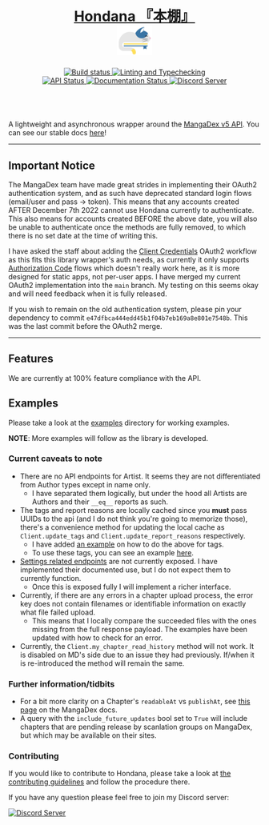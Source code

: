<div align="center">
    <h1 align="center">
        <a href="https://jisho.org/word/%E6%9C%AC%E6%A3%9A">Hondana 『本棚』</a>
        <br>
        <sub>
            <img src=".github/assets/md.svg" height="60">
        </sub>
    </h1>
    <a href='https://github.com/AbstractUmbra/Hondana/actions/workflows/build.yaml'>
        <img src='https://github.com/AbstractUmbra/Hondana/actions/workflows/build.yaml/badge.svg' alt='Build status' />
    </a>
    <a href='https://github.com/AbstractUmbra/Hondana/actions/workflows/coverage_and_lint.yaml'>
        <img src='https://github.com/AbstractUmbra/Hondana/actions/workflows/coverage_and_lint.yaml/badge.svg' alt='Linting and Typechecking' />
    </a>
</div>
<div align="center">
    <a href='https://api.mangadex.org/'>
        <img src='https://img.shields.io/website?down_color=red&down_message=offline&label=API%20Status&logo=MangaDex%20API&up_color=lime&up_message=online&url=https%3A%2F%2Fapi.mangadex.org%2Fping' alt='API Status'/>
    </a>
    <a href='https://hondana.readthedocs.io/en/latest/?badge=latest'>
        <img src='https://readthedocs.org/projects/hondana/badge/?version=latest' alt='Documentation Status' />
    </a>
    <a href="https://discord.gg/aYGYJxwqe5">
        <img src='https://img.shields.io/discord/705500489248145459?color=blue&label=Discord&logo=Discord%20Server&logoColor=green' alt='Discord Server'>
    </a>
</div>
<h1></h1>
<br>

A lightweight and asynchronous wrapper around the [MangaDex v5 API](https://api.mangadex.org/docs.html).
You can see our stable docs [here](https://hondana.readthedocs.io/en/stable/)!

---

## Important Notice

The MangaDex team have made great strides in implementing their OAuth2 authentication system, and as such have deprecated standard login flows (email/user and pass -> token).
This means that any accounts created AFTER December 7th 2022 cannot use Hondana currently to authenticate.
This also means for accounts created BEFORE the above date, you will also be unable to authenticate once the methods are fully removed, to which there is no set date at the time of writing this.

I have asked the staff about adding the [Client Credentials](https://www.oauth.com/oauth2-servers/access-tokens/client-credentials/) OAuth2 workflow as this fits this library wrapper's auth needs, as currently it only supports [Authorization Code](https://www.oauth.com/oauth2-servers/server-side-apps/authorization-code/) flows which doesn't really work here, as it is more designed for static apps, not per-user apps.
I have merged my current OAuth2 implementation into the `main` branch. My testing on this seems okay and will need feedback when it is fully released.

If you wish to remain on the old authentication system, please pin your dependency to commit `e47dfbca444edd45b1f04b7eb169a8e801e7548b`. This was the last commit before the OAuth2 merge.

---

## Features

We are currently at 100% feature compliance with the API.

## Examples

Please take a look at the [examples](./examples/) directory for working examples.

**NOTE**: More examples will follow as the library is developed.

### Current caveats to note

- There are no API endpoints for Artist. It seems they are not differentiated from Author types except in name only.
  - I have separated them logically, but under the hood all Artists are Authors and their `__eq__` reports as such.
- The tags and report reasons are locally cached since you **must** pass UUIDs to the api (and I do not think you're going to memorize those), there's a convenience method for updating the local cache as `Client.update_tags` and `Client.update_report_reasons` respectively.
  - I have added [an example](./examples/updating_local_tags.py) on how to do the above for tags.
  - To use these tags, you can see an example [here](./examples/search_manga.py#L17-L22).
- [Settings related endpoints](https://api.mangadex.org/docs.html#operation/get-settings-template) are not currently exposed. I have implemented their documented use, but I do not expect them to currently function.
  - Once this is exposed fully I will implement a richer interface.
- Currently, if there are any errors in a chapter upload process, the error key does not contain filenames or identifiable information on exactly what file failed upload.
  - This means that I locally compare the succeeded files with the ones missing from the full response payload. The examples have been updated with how to check for an error.
- Currently, the `Client.my_chapter_read_history` method will not work. It is disabled on MD's side due to an issue they had previously. If/when it is re-introduced the method will remain the same.

### Further information/tidbits

- For a bit more clarity on a Chapter's `readableAt` vs `publishAt`, see [this page](https://api.mangadex.org/docs/dates/#readableat) on the MangaDex docs.
- A query with the `include_future_updates` bool set to `True` will include chapters that are pending release by scanlation groups on MangaDex, but which may be available on their sites.

### Contributing

If you would like to contribute to Hondana, please take a look at [the contributing guidelines](./.github/CONTRIBUTING.md) and follow the procedure there.

If you have any question please feel free to join my Discord server:

<div align="left">
    <a href="https://discord.gg/aYGYJxwqe5">
        <img src="https://discordapp.com/api/guilds/705500489248145459/widget.png?style=banner2" alt="Discord Server"/>
    </a>
</div>
